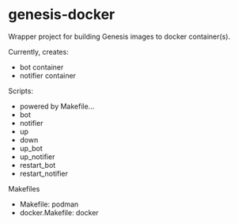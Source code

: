 # genesis-docker

Wrapper project for building Genesis images to docker container(s).

Currently, creates:

- bot container
- notifier container

Scripts:
- powered by Makefile...
- bot
- notifier
- up
- down
- up_bot
- up_notifier
- restart_bot
- restart_notifier

Makefiles
- Makefile: podman
- docker.Makefile: docker
